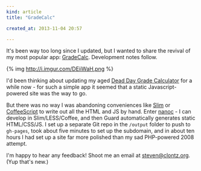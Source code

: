 ```yaml
---
kind: article
title: "GradeCalc"

created_at: 2013-11-04 20:57

---
```


It's been way too long since I updated, but I wanted to share the revival of my most popular app: [GradeCalc](http://gradecalc.stevenclontz.com). Development notes follow.

{% img http://i.imgur.com/DEiiWaH.png %}

<!-- more -->

I'd been thinking about updating my aged [Dead Day Grade Calculator](http://www.auburn.edu/~clontsc/deadday-archive.php) for a while now - for such a simple app it seemed that a static Javascript-powered site was the way to go.

But there was no way I was abandoning conveniences like [Slim](http://slim-lang.com/) or [CoffeeScript](http://coffeescript.org/) to write out all the HTML and JS by hand. Enter [nanoc](http://nanoc.ws/) - I can develop in Slim/LESS/Coffee, and then Guard automatically generates static HTML/CSS/JS. I set up a separate Git repo in the `/output` folder to push to `gh-pages`, took about five minutes to set up the subdomain, and in about ten hours I had set up a site far more polished than my sad PHP-powered 2008 attempt.

I'm happy to hear any feedback! Shoot me an email at <steven@clontz.org>. (Yup that's new.)